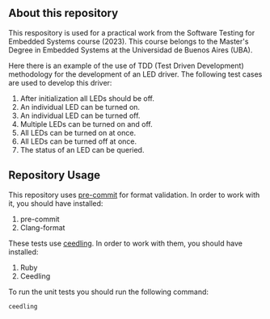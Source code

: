 ## About this repository

This respository is used for a practical work from the Software Testing for Embedded Systems course (2023). This course belongs to the Master's Degree in Embedded Systems at the Universidad de Buenos Aires (UBA).

Here there is an example of the use of TDD (Test Driven Development) methodology for the development of an LED driver. The following test cases are used to develop this driver:

1. After initialization all LEDs should be off.
2. An individual LED can be turned on.
3. An individual LED can be turned off.
4. Multiple LEDs can be turned on and off.
5. All LEDs can be turned on at once.
6. All LEDs can be turned off at once.
7. The status of an LED can be queried.

## Repository Usage

This repository uses [pre-commit](https://pre-commit.com) for format validation. In order to work with it, you should have installed:

1. pre-commit
2. Clang-format

These tests use [ceedling](http://www.throwtheswitch.org/ceedling). In order to work with them, you should have installed:

1. Ruby
2. Ceedling

To run the unit tests you should run the following command:

```
ceedling
```
